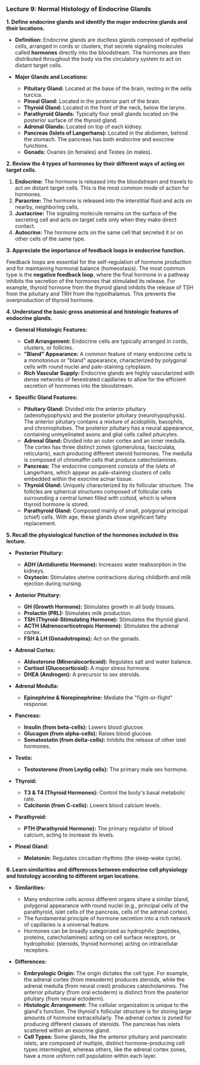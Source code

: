 ### Lecture 9: Normal Histology of Endocrine Glands

**1. Define endocrine glands and identify the major endocrine glands and their locations.**

*   **Definition:** Endocrine glands are ductless glands composed of epithelial cells, arranged in cords or clusters, that secrete signaling molecules called **hormones** directly into the bloodstream. The hormones are then distributed throughout the body via the circulatory system to act on distant target cells.

*   **Major Glands and Locations:**
    *   **Pituitary Gland:** Located at the base of the brain, resting in the sella turcica.
    *   **Pineal Gland:** Located in the posterior part of the brain.
    *   **Thyroid Gland:** Located in the front of the neck, below the larynx.
    *   **Parathyroid Glands:** Typically four small glands located on the posterior surface of the thyroid gland.
    *   **Adrenal Glands:** Located on top of each kidney.
    *   **Pancreas (Islets of Langerhans):** Located in the abdomen, behind the stomach. The pancreas has both endocrine and exocrine functions.
    *   **Gonads:** Ovaries (in females) and Testes (in males).

**2. Review the 4 types of hormones by their different ways of acting on target cells.**

1.  **Endocrine:** The hormone is released into the bloodstream and travels to act on distant target cells. This is the most common mode of action for hormones.
2.  **Paracrine:** The hormone is released into the interstitial fluid and acts on nearby, neighboring cells.
3.  **Juxtacrine:** The signaling molecule remains on the surface of the secreting cell and acts on target cells only when they make direct contact.
4.  **Autocrine:** The hormone acts on the same cell that secreted it or on other cells of the same type.

**3. Appreciate the importance of feedback loops in endocrine function.**

Feedback loops are essential for the self-regulation of hormone production and for maintaining hormonal balance (homeostasis). The most common type is the **negative feedback loop**, where the final hormone in a pathway inhibits the secretion of the hormones that stimulated its release. For example, thyroid hormone from the thyroid gland inhibits the release of TSH from the pituitary and TRH from the hypothalamus. This prevents the overproduction of thyroid hormone.

**4. Understand the basic gross anatomical and histologic features of endocrine glands.**

*   **General Histologic Features:**
    *   **Cell Arrangement:** Endocrine cells are typically arranged in cords, clusters, or follicles.
    *   **"Bland" Appearance:** A common feature of many endocrine cells is a monotonous or "bland" appearance, characterized by polygonal cells with round nuclei and pale-staining cytoplasm.
    *   **Rich Vascular Supply:** Endocrine glands are highly vascularized with dense networks of fenestrated capillaries to allow for the efficient secretion of hormones into the bloodstream.

*   **Specific Gland Features:**
    *   **Pituitary Gland:** Divided into the anterior pituitary (adenohypophysis) and the posterior pituitary (neurohypophysis). The anterior pituitary contains a mixture of acidophils, basophils, and chromophobes. The posterior pituitary has a neural appearance, containing unmyelinated axons and glial cells called pituicytes.
    *   **Adrenal Gland:** Divided into an outer cortex and an inner medulla. The cortex has three distinct zones (glomerulosa, fasciculata, reticularis), each producing different steroid hormones. The medulla is composed of chromaffin cells that produce catecholamines.
    *   **Pancreas:** The endocrine component consists of the Islets of Langerhans, which appear as pale-staining clusters of cells embedded within the exocrine acinar tissue.
    *   **Thyroid Gland:** Uniquely characterized by its follicular structure. The follicles are spherical structures composed of follicular cells surrounding a central lumen filled with colloid, which is where thyroid hormone is stored.
    *   **Parathyroid Gland:** Composed mainly of small, polygonal principal (chief) cells. With age, these glands show significant fatty replacement.

**5. Recall the physiological function of the hormones included in this lecture.**

*   **Posterior Pituitary:**
    *   **ADH (Antidiuretic Hormone):** Increases water reabsorption in the kidneys.
    *   **Oxytocin:** Stimulates uterine contractions during childbirth and milk ejection during nursing.

*   **Anterior Pituitary:**
    *   **GH (Growth Hormone):** Stimulates growth in all body tissues.
    *   **Prolactin (PRL):** Stimulates milk production.
    *   **TSH (Thyroid-Stimulating Hormone):** Stimulates the thyroid gland.
    *   **ACTH (Adrenocorticotropic Hormone):** Stimulates the adrenal cortex.
    *   **FSH & LH (Gonadotropins):** Act on the gonads.

*   **Adrenal Cortex:**
    *   **Aldosterone (Mineralocorticoid):** Regulates salt and water balance.
    *   **Cortisol (Glucocorticoid):** A major stress hormone.
    *   **DHEA (Androgen):** A precursor to sex steroids.

*   **Adrenal Medulla:**
    *   **Epinephrine & Norepinephrine:** Mediate the "fight-or-flight" response.

*   **Pancreas:**
    *   **Insulin (from beta-cells):** Lowers blood glucose.
    *   **Glucagon (from alpha-cells):** Raises blood glucose.
    *   **Somatostatin (from delta-cells):** Inhibits the release of other islet hormones.

*   **Testis:**
    *   **Testosterone (from Leydig cells):** The primary male sex hormone.

*   **Thyroid:**
    *   **T3 & T4 (Thyroid Hormones):** Control the body's basal metabolic rate.
    *   **Calcitonin (from C-cells):** Lowers blood calcium levels.

*   **Parathyroid:**
    *   **PTH (Parathyroid Hormone):** The primary regulator of blood calcium, acting to increase its levels.

*   **Pineal Gland:**
    *   **Melatonin:** Regulates circadian rhythms (the sleep-wake cycle).

**6. Learn similarities and differences between endocrine cell physiology and histology according to different organ locations.**

*   **Similarities:**
    *   Many endocrine cells across different organs share a similar bland, polygonal appearance with round nuclei (e.g., principal cells of the parathyroid, islet cells of the pancreas, cells of the adrenal cortex).
    *   The fundamental principle of hormone secretion into a rich network of capillaries is a universal feature.
    *   Hormones can be broadly categorized as hydrophilic (peptides, proteins, catecholamines) acting on cell surface receptors, or hydrophobic (steroids, thyroid hormone) acting on intracellular receptors.

*   **Differences:**
    *   **Embryologic Origin:** The origin dictates the cell type. For example, the adrenal cortex (from mesoderm) produces steroids, while the adrenal medulla (from neural crest) produces catecholamines. The anterior pituitary (from oral ectoderm) is distinct from the posterior pituitary (from neural ectoderm).
    *   **Histologic Arrangement:** The cellular organization is unique to the gland's function. The thyroid's follicular structure is for storing large amounts of hormone extracellularly. The adrenal cortex is zoned for producing different classes of steroids. The pancreas has islets scattered within an exocrine gland.
    *   **Cell Types:** Some glands, like the anterior pituitary and pancreatic islets, are composed of multiple, distinct hormone-producing cell types intermingled, whereas others, like the adrenal cortex zones, have a more uniform cell population within each layer.